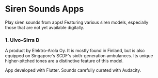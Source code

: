 # Siren Sounds Apps
Play siren sounds from apps! Featuring various siren models, especially those that are not yet available digitally.

### 1. Ulvo-Sirra D
A product by Elektro-Arola Oy. It is mostly found in Finland, but is also equipped on Singapore's SCDF's sixth-generation ambulances. Its unique higher-pitched tones are a distinctive feature of this model.

App developed with Flutter. Sounds carefully curated with Audacity.
